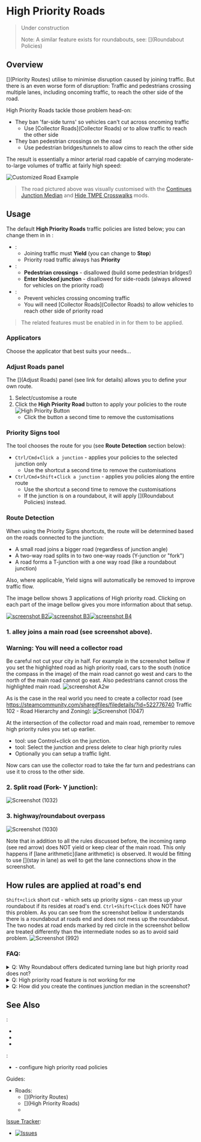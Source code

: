 # High Priority Roads

> Under construction  
>  
> Note: A similar feature exists for roundabouts, see: [](Roundabout Policies)

## Overview

[](Priority Routes) utilise [](Priority-Signs.md) to minimise disruption caused by joining traffic. But there is an even worse form of disruption: Traffic and pedestrians crossing multiple lanes, including oncoming traffic, to reach the other side of the road.

High Priority Roads tackle those problem head-on:

* They ban 'far-side turns' so vehicles can't cut across oncoming traffic
    * Use [Collector Roads](Collector Roads) or [](Traffic-Lights.md) to allow traffic to reach the other side
* They ban pedestrian crossings on the road
    * Use pedestrian bridges/tunnels to allow cims to reach the other side

The result is essentially a minor arterial road capable of carrying moderate-to-large volumes of traffic at fairly high speed:

![Customized Road Example](https://user-images.githubusercontent.com/26344691/81164743-87d6f000-8f99-11ea-840f-fa8456b22841.png)

> The road pictured above was visually customised with the [Continues Junction Median](https://steamcommunity.com/sharedfiles/filedetails/?id=2104976832) and [Hide TMPE Crosswalks](https://steamcommunity.com/sharedfiles/filedetails/?id=1934023593) mods.

## Usage

The default **High Priority Roads** traffic policies are listed below; you can change them in [](Policies.md) in [](Settings.md):

* [](Priority-Signs.md):
    * Joining traffic must **Yield** (you can change to **Stop**)
    * Priority road traffic always has **Priority**
* [](Junction-Restrictions.md):
    * **Pedestrian crossings** - disallowed (build some pedestrian bridges!)
    * **Enter blocked junction** - disallowed for side-roads (always allowed for vehicles on the priority road)
* [](Lane-Arrows.md):
    * Prevent vehicles crossing oncoming traffic
    * You will need [Collector Roads](Collector Roads) to allow vehicles to reach other side of priority road

> The related features must be enabled in [](Maintenance.md) in [](Settings.md) for them to be applied.

### Applicators

Choose the applicator that best suits your needs...

### Adjust Roads panel

The [](Adjust Roads) panel (see link for details) allows you to define your own route.

1. Select/customise a route
2. Click the **High Priority Road** button to apply your policies to the route  
![High Priority Button](https://imgur.com/uxnCXGD.png)
    * Click the button a second time to remove the customisations

### Priority Signs tool

The [](Priority-Signs.md) tool chooses the route for you (see **Route Detection** section below):

* `Ctrl/Cmd`+`Click a junction` - applies your policies to the selected junction only
    * Use the shortcut a second time to remove the customisations
* `Ctrl/Cmd`+`Shift`+`Click a junction` - applies you policies along the entire route
    * Use the shortcut a second time to remove the customisations
    * If the junction is on a roundabout, it will apply [](Roundabout Policies) instead.

### Route Detection

When using the Priority Signs shortcuts, the route will be determined based on the roads connected to the junction:

* A small road joins a bigger road (regardless of junction angle)
* A two-way road splits in to two one-way roads (Y-junction or "fork")
* A road forms a T-junction with a one way road (like a roundabout junction)

Also, where applicable, Yield signs will automatically be removed to improve traffic flow.

The image bellow shows 3 applications of High priority road. Clicking on each part of the image bellow gives you more information about that setup.

[![screenshot B2](https://user-images.githubusercontent.com/26344691/81387797-f8a81480-911f-11ea-87e8-8b5c29ea94b9.png)](High-priority-Roads.#2-split-road-fork--y-junction)[![screenshot B3](https://user-images.githubusercontent.com/26344691/81387796-f8a81480-911f-11ea-95f8-08e418cf6cc2.png)](High-priority-Roads.#1-alley-joins-a-main-road-see-screenshot-above)[![screenshot B4](https://user-images.githubusercontent.com/26344691/81387792-f80f7e00-911f-11ea-9fec-97ff32394a17.png)](High-priority-Roads.#3-highwayroundabout-overpass)

### 1. alley joins a main road (see screenshot above).

### Warning: You will need a collector road
Be careful not cut your city in half. For example in the screenshot bellow if you set the highlighted road as high priority road, cars to the south (notice the compass in the image) of the main road cannot go west and cars to the north of the main road cannot go east. Also pedestrians cannot cross the highlighted main road. 
![screenshot A2w](https://user-images.githubusercontent.com/26344691/81374696-8415ab80-9108-11ea-88b6-bbd7c1514efb.png)

As is the case in the real world you need to create a collector road (see https://steamcommunity.com/sharedfiles/filedetails/?id=522776740 Traffic 102 - Road Hierarchy and Zoning):
![Screenshot (1047)](https://user-images.githubusercontent.com/26344691/81374830-d8b92680-9108-11ea-9064-4def70f424a2.png)

At the intersection of the collector road and main road, remember to remove high priority rules you set up earlier.
 - [](Lane-Arrows.md) tool: use Control+click on the junction.
 - [](Junction-Restrictions.md) tool: Select the junction and press delete to clear high priority rules
 - Optionally you can setup a traffic light.

Now cars can use the collector road to take the far turn and pedestrians can use it to cross to the other side.

### 2. Split road (Fork- Y junction):
![Screenshot (1032)](https://user-images.githubusercontent.com/26344691/81173896-71389500-8fa9-11ea-8e05-0fcb2eee9993.png)

### 3. highway/roundabout overpass
![Screenshot (1030)](https://user-images.githubusercontent.com/26344691/81167529-0766be00-8f9e-11ea-9692-f7362471a2a9.png)

Note that in addition to all the rules discussed before, the incoming ramp (see red arrow) does NOT yield or keep clear of the main road. This only happens if [lane arithmetic](lane arithmetic) is observed. It would be fitting to use [](Lane-Connectors.md) [](stay in lane) as well to get the lane connections show in the screenshot.

## How rules are applied at road's end
`Shift+click` short cut - which sets up priority signs - can mess up your roundabout if its resides at road's end.
`Ctrl+Shift+Click` does NOT have this problem. As you can see from the screenshot bellow it understands there is a roundabout at roads end and does not mess up the roundabout. The two nodes at road ends marked by red circle in the screenshot bellow are treated differently than the intermediate nodes so as to avoid said problem.
![Screenshot (992)](https://user-images.githubusercontent.com/26344691/81174381-69c5bb80-8faa-11ea-9eb5-a512e1e5c0f9.png)


### FAQ:
<details><summary>Q: Why Roundabout offers dedicated turning lane but high priority road does not?</summary>
A: allocating dedicated turning lane will cause most cars to drive on the inner most lane (TODO explain why?). So not a good idea
</details>
<details><summary>Q: High priority road feature is not working for me</summary>
A: High priority road feature looks at the road's width/lanes in order to decided which road is high priority and which road is alley. if all the roads are the same size, high priority road gets confused as to which road is the main road. Coming soon: When setting up high priority road along a route, The highlighted path is considered high priority. 
</details>
<details><summary>Q: How did you create the continues junction median in the screenshot?</summary>
- the road with continues junction median in the first screen shot is from [this asset](https://steamcommunity.com/sharedfiles/filedetails/?id=1319965985&searchtext=continues+junction+median). I am also working on a future mod to do this automatically on vanilla roads.
</details>

## See Also

[](Toolbar.md):

* [](Junction-Restrictions.md)
* [](Lane-Arrows.md)
* [](Priority-Signs.md)

[](Settings.md):

* [](Policies.md) - configure high priority road policies

Guides:

* Roads:
    * [](Priority Routes)
    * [](High Priority Roads)
    * [](Roundabouts)

[Issue Tracker](https://github.com/krzychu124/Cities-Skylines-Traffic-Manager-President-Edition/issues):

* <a href="https://github.com/CitiesSkylinesMods/TMPE/labels/MASS EDIT"><img alt="Issues" src="https://img.shields.io/github/issues/CitiesSkylinesMods/TMPE/MASS EDIT?label=MASS EDIT&logo=github" /></a>